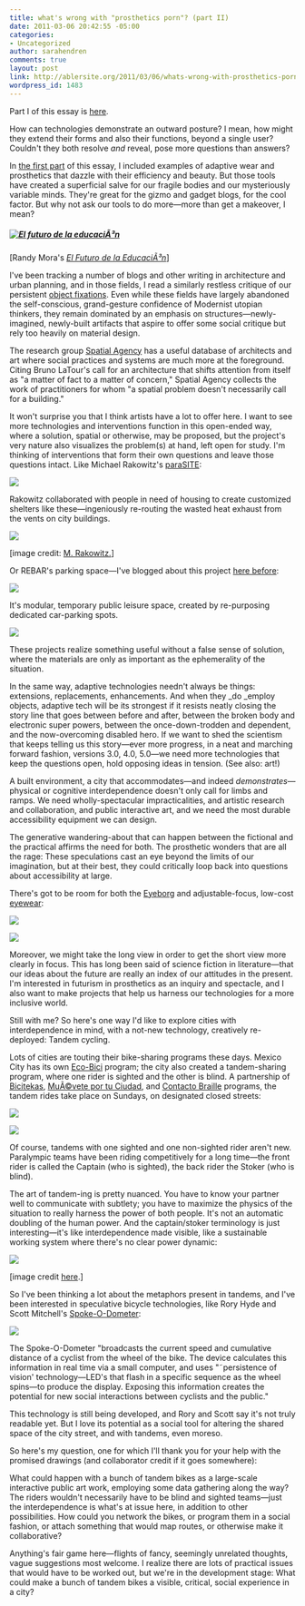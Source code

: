 ```yaml
---
title: what's wrong with "prosthetics porn"? (part II)
date: 2011-03-06 20:42:55 -05:00
categories:
- Uncategorized
author: sarahendren
comments: true
layout: post
link: http://ablersite.org/2011/03/06/whats-wrong-with-prosthetics-porn-part-ii/
wordpress_id: 1483
---
```


Part I of this essay is [here](http://ablersite.org/2011/02/20/whats-wrong-with-prosthetics-porn-part-i/).

How can technologies demonstrate an outward posture? I mean, how might they extend their forms and also their functions, beyond a single user? Couldn't they both resolve _and_ reveal, pose more questions than answers?

In [the first part](http://www.ablersite.org/2011/02/whats-wrong-with-prosthetics-porn-part-i/) of this essay, I included examples of adaptive wear and prosthetics that dazzle with their efficiency and beauty. But those tools have created a superficial salve for our fragile bodies and our mysteriously variable minds. They're great for the gizmo and gadget blogs, for the cool factor. But why not ask our tools to do more—more than get a makeover, I mean?


##### [![El futuro de la educaciÃ³n](http://farm4.static.flickr.com/3647/3332139594_cb1281b0d6.jpg)](http://www.flickr.com/photos/randymora/3332139594/)


[Randy Mora's [_El Futuro de la EducaciÃ³n_](http://www.flickr.com/photos/randymora/3332139594/)]

I've been tracking a number of blogs and other writing in architecture and urban planning, and in those fields, I read a similarly restless critique of our persistent [object fixations](http://m.ammoth.us/blog/2010/01/object-fixations/). Even while these fields have largely abandoned the self-conscious, grand-gesture confidence of Modernist utopian thinkers, they remain dominated by an emphasis on structures—newly-imagined, newly-built artifacts that aspire to offer some social critique but rely too heavily on material design.

The research group [Spatial Agency](http://www.spatialagency.net/about/) has a useful database of architects and art where social practices and systems are much more at the foreground. Citing Bruno LaTour's call for an architecture that shifts attention from itself as "a matter of fact to a matter of concern," Spatial Agency collects the work of practitioners for whom "a spatial problem doesn't necessarily call for a building."

It won't surprise you that I think artists have a lot to offer here. I want to see more technologies and interventions function in this open-ended way, where a solution, spatial or otherwise, may be proposed, but the project's very nature also visualizes the problem(s) at hand, left open for study. I'm thinking of interventions that form their own questions and leave those questions intact. Like Michael Rakowitz's [paraSITE](http://michaelrakowitz.com/projects/parasite/):

[![](http://ablersite.files.wordpress.com/2011/03/rakowitz3_redo.jpg)](http://ablersite.files.wordpress.com/2011/03/rakowitz3_redo.jpg)

Rakowitz collaborated with people in need of housing to create customized shelters like these—ingeniously re-routing the wasted heat exhaust from the vents on city buildings.

[![](http://ablersite.files.wordpress.com/2011/03/rakowitz_redo_2.jpg)](http://ablersite.files.wordpress.com/2011/03/rakowitz_redo_2.jpg)

[image credit: [M. Rakowitz.](http://michaelrakowitz.com/)]

Or REBAR's parking space—I've blogged about this project [here before](http://www.ablersite.org/2010/06/re-blog-the-walklet/):

[![](http://ablersite.files.wordpress.com/2011/03/walklet-rebar.jpg)](http://ablersite.files.wordpress.com/2011/03/walklet-rebar.jpg)

It's modular, temporary public leisure space, created by re-purposing dedicated car-parking spots.

[![](http://ablersite.files.wordpress.com/2011/03/walklet-install-6.jpg)](http://ablersite.files.wordpress.com/2011/03/walklet-install-6.jpg)

These projects realize something useful without a false sense of solution, where the materials are only as important as the ephemerality of the situation.

In the same way, adaptive technologies needn't always be things: extensions, replacements, enhancements. And when they _do _employ objects, adaptive tech will be its strongest if it resists neatly closing the story line that goes between before and after, between the broken body and electronic super powers, between the once-down-trodden and dependent, and the now-overcoming disabled hero. If we want to shed the scientism that keeps telling us this story—ever more progress, in a neat and marching forward fashion, versions 3.0, 4.0, 5.0—we need more technologies that keep the questions open, hold opposing ideas in tension. (See also: art!)

A built environment, a city that accommodates—and indeed _demonstrates_—physical or cognitive interdependence doesn't only call for limbs and ramps. We need wholly-spectacular impracticalities, and artistic research and collaboration, and public interactive art, and we need the most durable accessibility equipment we can design.

The generative wandering-about that can happen between the fictional and the practical affirms the need for both. The prosthetic wonders that are all the rage: These speculations cast an eye beyond the limits of our imagination, but at their best, they could critically loop back into questions about accessibility at large.

There's got to be room for both the [Eyeborg](http://eyeborgproject.com/) and adjustable-focus, low-cost [eyewear](http://www.adaptive-eyecare.org/):

[![](http://ablersite.files.wordpress.com/2011/03/eyeborg.jpg)](http://ablersite.files.wordpress.com/2011/03/eyeborg.jpg)

[![](http://ablersite.files.wordpress.com/2011/03/adjustablefocuslenses.jpg)](http://ablersite.files.wordpress.com/2011/03/adjustablefocuslenses.jpg)

Moreover, we might take the long view in order to get the short view more clearly in focus. This has long been said of science fiction in literature—that our ideas about the future are really an index of our attitudes in the present. I'm interested in futurism in prosthetics as an inquiry and spectacle, and I also want to make projects that help us harness our technologies for a more inclusive world.

Still with me? So here's one way I'd like to explore cities with interdependence in mind, with a not-new technology, creatively re-deployed: Tandem cycling.

Lots of cities are touting their bike-sharing programs these days. Mexico City has its own [Eco-Bici](https://www.ecobici.df.gob.mx/home/home.php) program; the city also created a tandem-sharing program, where one rider is sighted and the other is blind. A partnership of [Bicitekas](http://bicitekas.org/), [MuÃ©vete por tu Ciudad](http://www.muevetextuciudad.org/), and [Contacto Braille](http://www.contactobraille.com/) programs, the tandem rides take place on Sundays, on designated closed streets:

[![](http://ablersite.files.wordpress.com/2011/03/bike_mexico_1.jpg)](http://ablersite.files.wordpress.com/2011/03/bike_mexico_1.jpg)

[![](http://ablersite.files.wordpress.com/2011/03/bike_mexico_2.jpg)](http://ablersite.files.wordpress.com/2011/03/bike_mexico_2.jpg)

Of course, tandems with one sighted and one non-sighted rider aren't new. Paralympic teams have been riding competitively for a long time—the front rider is called the Captain (who is sighted), the back rider the Stoker (who is blind).

The art of tandem-ing is pretty nuanced. You have to know your partner well to communicate with subtlety; you have to maximize the physics of the situation to really harness the power of both people. It's not an automatic doubling of the human power. And the captain/stoker terminology is just interesting—it's like interdependence made visible, like a sustainable working system where there's no clear power dynamic:

[![](http://ablersite.files.wordpress.com/2011/03/blind_paralympic_cycling.jpg)](http://ablersite.files.wordpress.com/2011/03/blind_paralympic_cycling.jpg)

[image credit [here](http://womenscycling.ie/blog/category/paralympics/).]

So I've been thinking a lot about the metaphors present in tandems, and I've been interested in speculative bicycle technologies, like Rory Hyde and Scott Mitchell's [Spoke-O-Dometer](http://cargocollective.com/roryhyde/#286407/Spoke-O-Dometer):

[![](http://ablersite.files.wordpress.com/2011/03/sod_photo2.jpg)](http://ablersite.files.wordpress.com/2011/03/sod_photo2.jpg)

The Spoke-O-Dometer "broadcasts the current speed and cumulative distance of a cyclist from the wheel of the bike. The device calculates this information in real time via a small computer, and uses "˜persistence of vision' technology—LED's that flash in a specific sequence as the wheel spins—to produce the display. Exposing this information creates the potential for new social interactions between cyclists and the public."

This technology is still being developed, and Rory and Scott say it's not truly readable yet. But I love its potential as a social tool for altering the shared space of the city street, and with tandems, even moreso.

So here's my question, one for which I'll thank you for your help with the promised drawings (and collaborator credit if it goes somewhere):

What could happen with a bunch of tandem bikes as a large-scale interactive public art work, employing some data gathering along the way? The riders wouldn't necessarily have to be blind and sighted teams—just the interdependence is what's at issue here, in addition to other possibilities. How could you network the bikes, or program them in a social fashion, or attach something that would map routes, or otherwise make it collaborative?

Anything's fair game here—flights of fancy, seemingly unrelated thoughts, vague suggestions most welcome. I realize there are lots of practical issues that would have to be worked out, but we're in the development stage: What could make a bunch of tandem bikes a visible, critical, social experience in a city?
